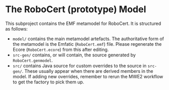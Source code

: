 # The RoboCert (prototype) Model

This subproject contains the EMF metamodel for RoboCert.  It is structured as
follows:

- `model/` contains the main metamodel artefacts.  The authoritative form of
  the metamodel is the Emfatic (`RoboCert.emf`) file.  Please regenerate the
  Ecore (`RoboCert.ecore`) from this after editing.
- `src-gen/` contains, or will contain, the source generated by
  `RoboCert.genmodel`.
- `src/` contains Java source for custom overrides to the source in `src-gen/`.
  These usually appear when there are derived members in the model.
  If adding new overrides, remember to rerun the MWE2 workflow to get the
  factory to pick them up.